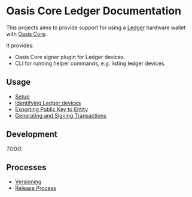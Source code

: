 # Oasis Core Ledger Documentation

This projects aims to provide support for using a [Ledger] hardware wallet with
[Oasis Core].

It provides:

- Oasis Core signer plugin for Ledger devices.
- CLI for running helper commands, e.g. listing ledger devices.

[Ledger]: https://www.ledger.com/
[Oasis Core]: https://github.com/oasisprotocol/oasis-core

## Usage

- [Setup](usage/setup.md)
- [Identifying Ledger devices](usage/devices.md)
- [Exporting Public Key to Entity](usage/entity.md)
- [Generating and Signing Transactions](usage/transactions.md)

## Development

_TODO._

## Processes

- [Versioning](versioning.md)
- [Release Process](release-process.md)
